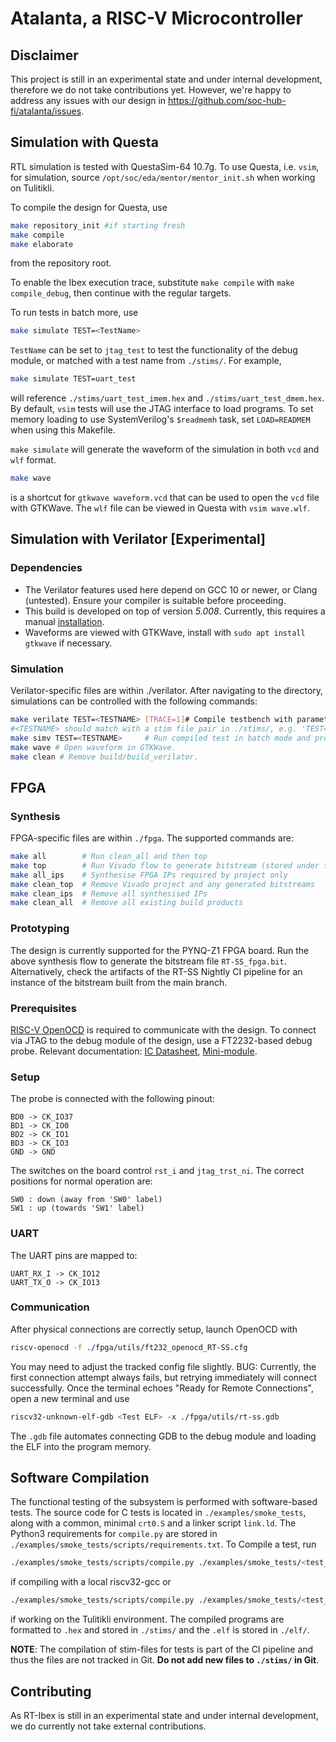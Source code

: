 # Atalanta, a RISC-V Microcontroller

## Disclaimer

This project is still in an experimental state and under internal development, therefore we do not take contributions yet. However, we're happy to address any issues with our design in https://github.com/soc-hub-fi/atalanta/issues.

## Simulation with Questa

RTL simulation is tested with QuestaSim-64 10.7g.
To use Questa, i.e. `vsim`, for simulation, source `/opt/soc/eda/mentor/mentor_init.sh` when working on Tulitikli.

To compile the design for Questa, use

```sh
make repository_init #if starting fresh
make compile
make elaborate
```

from the repository root.

To enable the Ibex execution trace, substitute `make compile` with `make compile_debug`, then continue with the regular targets.

To run tests in batch more, use

```sh
make simulate TEST=<TestName>
```

`TestName` can be set to `jtag_test` to test the functionality of the debug module, or matched with a test name from `./stims/`. For example, 

```sh
make simulate TEST=uart_test
```
will reference `./stims/uart_test_imem.hex` and `./stims/uart_test_dmem.hex`.
By default, `vsim` tests will use the JTAG interface to load programs. To set memory loading to use SystemVerilog's `$readmemh` task, set `LOAD=READMEM` when using this Makefile.

 `make simulate` will generate the waveform of the simulation in both `vcd` and `wlf` format.

```sh
make wave
```

is a shortcut for `gtkwave waveform.vcd` that can be used to open the `vcd` file with GTKWave. The `wlf` file can be viewed in Questa with `vsim wave.wlf`.

## Simulation with Verilator [Experimental]

### Dependencies

- The Verilator features used here depend on GCC 10 or newer, or Clang (untested). Ensure your compiler is suitable before proceeding.
- This build is developed on top of version *5.008*. Currently, this requires a manual [installation](https://verilator.org/guide/latest/install.html#git-quick-install).
- Waveforms are viewed with GTKWave, install with ```sudo apt install gtkwave``` if necessary.

### Simulation

Verilator-specific files are within ./verilator.
After navigating to the directory, simulations can be controlled with the following commands:

```sh
make verilate TEST=<TESTNAME> [TRACE=1]# Compile testbench with parameters for <TESTNAME>. 
#<TESTNAME> should match with a stim file pair in ./stims/, e.g. 'TEST=gpio_blink' uses './stims/gpio_blink_imem.hex' and './stims/gpio_blink_dmem.hex'. Set TRACE=1 for CPU trace.
make simv TEST=<TESTNAME>     # Run compiled test in batch mode and produce vcd waveform.
make wave # Open waveform in GTKWave.
make clean # Remove build/build_verilator.
```

## FPGA

### Synthesis

FPGA-specific files are within `./fpga`. The supported commands are:

```sh
make all        # Run clean_all and then top
make top        # Run Vivado flow to generate bitstream (stored under fpga/build/RT-SS)
make all_ips    # Synthesise FPGA IPs required by project only 
make clean_top  # Remove Vivado project and any generated bitstreams
make clean_ips  # Remove all synthesised IPs
make clean_all  # Remove all existing build products 
```

### Prototyping

The design is currently supported for the PYNQ-Z1 FPGA board. Run the above synthesis flow to generate the bitstream file `RT-SS_fpga.bit`. Alternatively, check the artifacts of the RT-SS Nightly CI pipeline for an instance of the bitstream built from the main branch.

### Prerequisites

[RISC-V OpenOCD](https://github.com/riscv/riscv-openocd) is required to communicate with the design. To connect via JTAG to the debug module of the design, use a FT2232-based debug probe. Relevant documentation: [IC Datasheet](https://ftdichip.com/wp-content/uploads/2020/07/DS_FT2232H.pdf), [Mini-module](https://ftdichip.com/wp-content/uploads/2020/07/DS_FT2232H_Mini_Module.pdf).

### Setup

The probe is connected with the following pinout:

```text
BD0 -> CK_IO37
BD1 -> CK_IO0
BD2 -> CK_IO1
BD3 -> CK_IO3
GND -> GND
```

The switches on the board control `rst_i` and `jtag_trst_ni`. The correct positions for normal operation are:

```text
SW0 : down (away from 'SW0' label)
SW1 : up (towards 'SW1' label)
```

### UART

The UART pins are mapped to:

```text
UART_RX_I -> CK_IO12
UART_TX_O -> CK_IO13
```

### Communication

After physical connections are correctly setup, launch OpenOCD with

```sh
riscv-openocd -f ./fpga/utils/ft232_openocd_RT-SS.cfg
```

You may need to adjust the tracked config file slightly. BUG: Currently, the first connection attempt always fails, but retrying immediately will connect successfully. Once the terminal echoes "Ready for Remote Connections", open a new terminal and use

```sh
riscv32-unknown-elf-gdb <Test ELF> -x ./fpga/utils/rt-ss.gdb
```

The `.gdb` file automates connecting GDB to the debug module and loading the ELF into the program memory.

## Software Compilation

The functional testing of the subsystem is performed with software-based tests. The source code for C tests is located in `./examples/smoke_tests`, along with a common, minimal `crt0.S` and a linker script `link.ld`. The Python3 requirements for `compile.py` are stored in `./examples/smoke_tests/scripts/requirements.txt`.
To Compile a test, run

```sh
./examples/smoke_tests/scripts/compile.py ./examples/smoke_tests/<test_name>.c
```

if compiling with a local riscv32-gcc or

```sh
./examples/smoke_tests/scripts/compile.py ./examples/smoke_tests/<test_name>.c --riscv-xlen 64
```

if working on the Tulitikli environment. The compiled programs are formatted to `.hex` and stored in `./stims/` and the `.elf` is stored in `./elf/`.

**NOTE**: The compilation of stim-files for tests is part of the CI pipeline and thus the files are not tracked in Git. **Do not add new files to `./stims/` in Git**.

## Contributing

As RT-Ibex is still in an experimental state and under internal development, we do currently not take external contributions.
